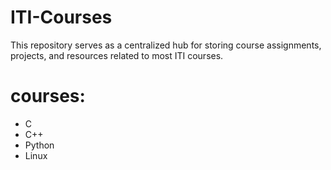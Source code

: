 # ITI-Courses
 This repository serves as a centralized hub for storing course assignments, projects, and resources related to most  ITI  courses.

 # courses:
 - C
 - C++
 - Python
 - Linux 
